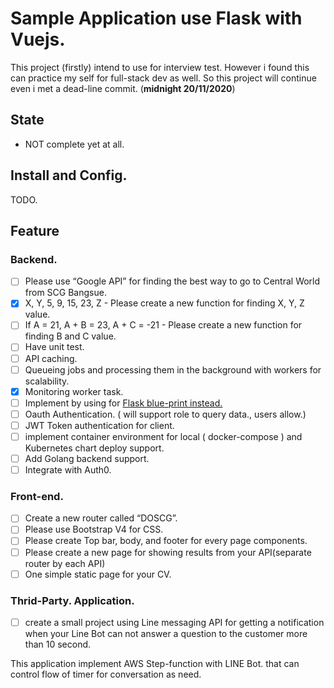# Sample Application use Flask with Vuejs.

This project (firstly) intend to use for interview test. However i found this can practice my self for full-stack dev 
as well. So this project will continue even i met a dead-line commit. (**midnight 20/11/2020**) 

## State 
* NOT complete yet at all. 

## Install and Config.
TODO.

## Feature
### Backend.
- [ ] Please use “Google API” for finding the best way to go to Central World from SCG Bangsue.
- [x] X, Y, 5, 9, 15, 23, Z  - Please create a new function for finding X, Y, Z value.
- [ ] If A = 21, A + B = 23, A + C = -21 - Please create a new function for finding B and C value.
- [ ] Have unit test.
- [ ] API caching.
- [ ] Queueing jobs and processing them in the background with workers for scalability.
- [x] Monitoring worker task.
- [ ] Implement by using for [Flask blue-print instead.](https://flask.palletsprojects.com/en/1.1.x/blueprints)
- [ ] Oauth Authentication. ( will support role to query data., users allow.)
- [ ] JWT Token authentication for client.
- [ ] implement container environment for local ( docker-compose ) and Kubernetes chart deploy support.
- [ ] Add Golang backend support.
- [ ] Integrate with Auth0.

### Front-end.
- [ ] Create a new router called “DOSCG”.
- [ ] Please use Bootstrap V4 for CSS.
- [ ] Please create Top bar, body, and footer for every page components.
- [ ] Please create a new page for showing results from your API(separate router by each API)
- [ ] One simple static page for your CV.

### Thrid-Party. Application.
- [ ]  create a small project using Line messaging API for getting a notification when your Line Bot can not answer a question to the customer more than 10 second.

This application implement AWS Step-function with LINE Bot. that can control flow of timer for conversation as need.
 

